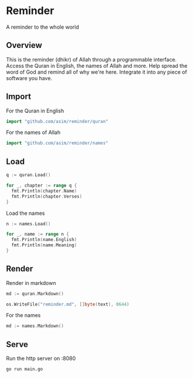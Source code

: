 # Reminder

A reminder to the whole world

## Overview

This is the reminder (dhikr) of Allah through a programmable interface. Access the Quran in English, the names of Allah and more. 
Help spread the word of God and remind all of why we're here. Integrate it into any piece of software you have.

## Import

For the Quran in English

```go
import "github.com/asim/reminder/quran"
```

For the names of Allah

```go
import "github.com/asim/reminder/names"
```

## Load

```go
q := quran.Load()

for _, chapter := range q {
  fmt.Println(chapter.Name)
  fmt.Println(chapter.Verses)
}
```

Load the names

```go
n := names.Load()

for _, name := range n {
  fmt.Println(name.English)
  fmt.Println(name.Meaning)
}
```

## Render

Render in markdown

```go
md := quran.Markdown()

os.WriteFile("reminder.md", []byte(text), 0644)
```

For the names

```go
md := names.Markdown()
```

## Serve

Run the http server on :8080 

```
go run main.go
```
